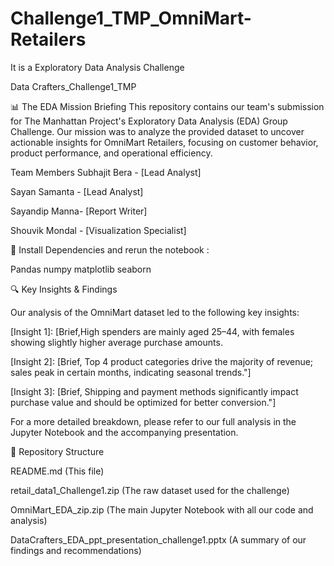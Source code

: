 # Challenge1_TMP_OmniMart-Retailers

It is a Exploratory Data Analysis Challenge 

Data Crafters_Challenge1_TMP

📊 The EDA Mission Briefing
This repository contains our team's submission for The Manhattan Project's Exploratory Data Analysis (EDA) Group Challenge. Our mission was to analyze the provided dataset to uncover actionable insights for OmniMart Retailers, focusing on customer behavior, product performance, and operational efficiency.

Team Members
Subhajit Bera - [Lead Analyst]

Sayan Samanta - [Lead Analyst]

Sayandip Manna- [Report Writer]

Shouvik Mondal - [Visualization Specialist]

🚀 Install Dependencies and rerun the notebook :

Pandas
numpy
matplotlib
seaborn


🔍 Key Insights & Findings

Our analysis of the OmniMart dataset led to the following key insights:

[Insight 1]: [Brief,High spenders are mainly aged 25–44, with females showing slightly higher average purchase amounts.

[Insight 2]: [Brief, Top 4 product categories drive the majority of revenue; sales peak in certain months, indicating seasonal trends."]

[Insight 3]: [Brief, Shipping and payment methods significantly impact purchase value and should be optimized for better conversion."]

For a more detailed breakdown, please refer to our full analysis in the Jupyter Notebook and the accompanying presentation.

📁 Repository Structure

README.md (This file)

retail_data1_Challenge1.zip (The raw dataset used for the challenge)

OmniMart_EDA_zip.zip (The main Jupyter Notebook with all our code and analysis)

DataCrafters_EDA_ppt_presentation_challenge1.pptx (A summary of our findings and recommendations)
